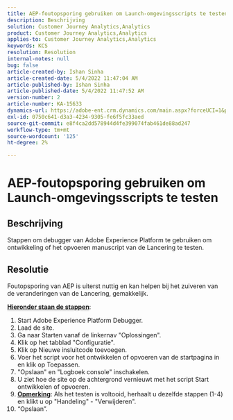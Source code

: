 ```yaml
---
title: AEP-foutopsporing gebruiken om Launch-omgevingsscripts te testen
description: Beschrijving
solution: Customer Journey Analytics,Analytics
product: Customer Journey Analytics,Analytics
applies-to: Customer Journey Analytics,Analytics
keywords: KCS
resolution: Resolution
internal-notes: null
bug: false
article-created-by: Ishan Sinha
article-created-date: 5/4/2022 11:47:04 AM
article-published-by: Ishan Sinha
article-published-date: 5/4/2022 11:47:52 AM
version-number: 2
article-number: KA-15633
dynamics-url: https://adobe-ent.crm.dynamics.com/main.aspx?forceUCI=1&pagetype=entityrecord&etn=knowledgearticle&id=753eede9-9fcb-ec11-a7b5-6045bd00db25
exl-id: 0750c641-d3a3-4234-9305-fe6f5fc33aed
source-git-commit: e8f4ca2dd578944d4fe399074fab461de88ad247
workflow-type: tm+mt
source-wordcount: '125'
ht-degree: 2%

---
```


# AEP-foutopsporing gebruiken om Launch-omgevingsscripts te testen

## Beschrijving


Stappen om debugger van Adobe Experience Platform te gebruiken om ontwikkeling of het opvoeren manuscript van de Lancering te testen.


## Resolutie


Foutopsporing van AEP is uiterst nuttig en kan helpen bij het zuiveren van de veranderingen van de Lancering, gemakkelijk.

<b><u>Hieronder staan de stappen</u></b>:

1. Start Adobe Experience Platform Debugger.
2. Laad de site.
3. Ga naar Starten vanaf de linkernav &quot;Oplossingen&quot;.
4. Klik op het tabblad &quot;Configuratie&quot;.
5. Klik op Nieuwe insluitcode toevoegen.
6. Voer het script voor het ontwikkelen of opvoeren van de startpagina in en klik op Toepassen.
7. &quot;Opslaan&quot; en &quot;Logboek console&quot; inschakelen.
8. U ziet hoe de site op de achtergrond vernieuwt met het script Start ontwikkelen of opvoeren.
9. <b><u>Opmerking</u></b>: Als het testen is voltooid, herhaalt u dezelfde stappen (1-4) en klikt u op &quot;Handeling&quot; - &quot;Verwijderen&quot;.
10. “Opslaan”.
